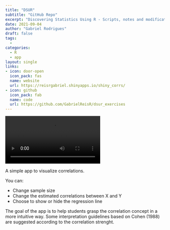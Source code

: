 ```yaml
---
title: "DSUR"
subtitle: "GitHub Repo"
excerpt: "Discovering Statistics Using R - Scripts, notes and modifications."
date: 2021-09-04
author: "Gabriel Rodrigues"
draft: false
tags:
  - 
categories:
  - R
  - app
layout: single
links:
- icon: door-open
  icon_pack: fas
  name: website
  url: https://reisrgabriel.shinyapps.io/shiny_corrs/
- icon: github
  icon_pack: fab
  name: code
  url: https://github.com/GabrielReisR/dsur_exercises
---
```

![Screenshot of Web Application](video.mkv)

A simple app to visualize correlations.

You can:

* Change sample size
* Change the estimated correlations between X and Y
* Choose to show or hide the regression line

The goal of the app is to help students grasp the correlation concept in a more
intuitive way. Some interpretation guidelines based on Cohen (1988) are 
suggested according to the correlation strenght.
